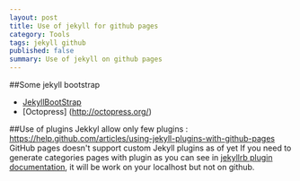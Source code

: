 ```yaml
---
layout: post
title: Use of jekyll for github pages
category: Tools
tags: jekyll github
published: false
summary: Use of jekyll on github pages
---
```


##Some jekyll bootstrap

- [JekyllBootStrap](http://jekyllbootstrap.com/)
- [Octopress] (http://octopress.org/)

##Use of plugins
Jekkyl allow only few plugins : https://help.github.com/articles/using-jekyll-plugins-with-github-pages
GitHub pages doesn't support custom Jekyll plugins as of yet
If you need to generate categories pages with plugin as you can see in [jekyllrb plugin documentation](http://jekyllrb.com/docs/plugins/#generators), it will be work on your localhost but not on github.


